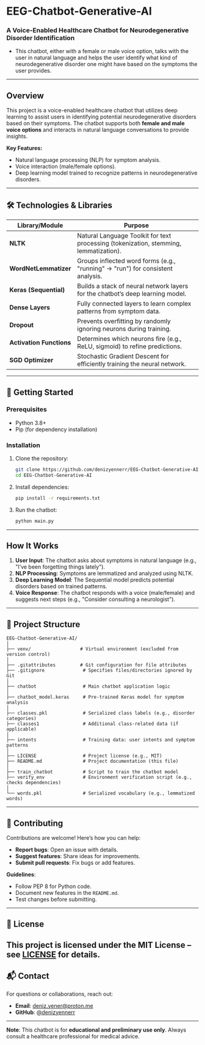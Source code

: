 # EEG-Chatbot-Generative-AI


### A Voice-Enabled Healthcare Chatbot for Neurodegenerative Disorder Identification
* This chatbot, either with a female or male voice option, talks with the user in natural language and helps the user identify what kind of neurodegenerative disorder one might have based on the symptoms the user provides.
---

## **Overview**
This project is a voice-enabled healthcare chatbot that utilizes deep learning to assist users in identifying potential neurodegenerative disorders based on their symptoms. The chatbot supports both **female and male voice options** and interacts in natural language conversations to provide insights.

**Key Features:**
- Natural language processing (NLP) for symptom analysis.
- Voice interaction (male/female options).
- Deep learning model trained to recognize patterns in neurodegenerative disorders.
---

## 🛠 **Technologies & Libraries**

| Library/Module          | Purpose                                                                                     |
|-------------------------|---------------------------------------------------------------------------------------------|
| **NLTK**                | Natural Language Toolkit for text processing (tokenization, stemming, lemmatization).      |
| **WordNetLemmatizer**   | Groups inflected word forms (e.g., "running" → "run") for consistent analysis.             |
| **Keras (Sequential)**  | Builds a stack of neural network layers for the chatbot’s deep learning model.              |
| **Dense Layers**        | Fully connected layers to learn complex patterns from symptom data.                        |
| **Dropout**             | Prevents overfitting by randomly ignoring neurons during training.                          |
| **Activation Functions**| Determines which neurons fire (e.g., ReLU, sigmoid) to refine predictions.                  |
| **SGD Optimizer**       | Stochastic Gradient Descent for efficiently training the neural network.                  |
---

## 🚀 **Getting Started**
### Prerequisites
- Python 3.8+
- Pip (for dependency installation)

### Installation
1. Clone the repository:
   ```bash
   git clone https://github.com/denizyennerr/EEG-Chatbot-Generative-AI.git
   cd EEG-Chatbot-Generative-AI
   ```
2. Install dependencies:
   ```bash
   pip install -r requirements.txt
   ```
3. Run the chatbot:
   ```bash
   python main.py
   ```
---

## **How It Works**
1. **User Input**: The chatbot asks about symptoms in natural language (e.g., "I’ve been forgetting things lately").
2. **NLP Processing**: Symptoms are lemmatized and analyzed using NLTK.
3. **Deep Learning Model**: The Sequential model predicts potential disorders based on trained patterns.
4. **Voice Response**: The chatbot responds with a voice (male/female) and suggests next steps (e.g., "Consider consulting a neurologist").

---
## 📂 **Project Structure**
```
EEG-Chatbot-Generative-AI/
│
├── venv/                  # Virtual environment (excluded from version control)
│
├── .gitattributes         # Git configuration for file attributes
├── .gitignore              # Specifies files/directories ignored by Git
│
├── chatbot                 # Main chatbot application logic
│
├── chatbot_model.keras     # Pre-trained Keras model for symptom analysis
│
├── classes.pkl             # Serialized class labels (e.g., disorder categories)
├── classes1                # Additional class-related data (if applicable)
│
├── intents                 # Training data: user intents and symptom patterns
│
├── LICENSE                 # Project license (e.g., MIT)
├── README.md               # Project documentation (this file)
│
├── train_chatbot           # Script to train the chatbot model
├── verify_env              # Environment verification script (e.g., checks dependencies)
│
└── words.pkl               # Serialized vocabulary (e.g., lemmatized words)
```
---

## 🤝 **Contributing**
Contributions are welcome! Here’s how you can help:
- **Report bugs**: Open an issue with details.
- **Suggest features**: Share ideas for improvements.
- **Submit pull requests**: Fix bugs or add features.

**Guidelines**:
- Follow PEP 8 for Python code.
- Document new features in the `README.md`.
- Test changes before submitting.
---

## 📜 **License**
This project is licensed under the **MIT License** – see [LICENSE](LICENSE) for details.
---

## 📬 **Contact**
For questions or collaborations, reach out:
- **Email**: deniz.yener@proton.me
- **GitHub**: [@denizyennerr](https://github.com/denizyennerr)

---
**Note**: This chatbot is for **educational and preliminary use only**. Always consult a healthcare professional for medical advice.
